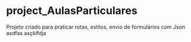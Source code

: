 # project_AulasParticulares
Projeto criado para praticar rotas, estilos, envio de formulários com Json
asdfas
asçklfdja
